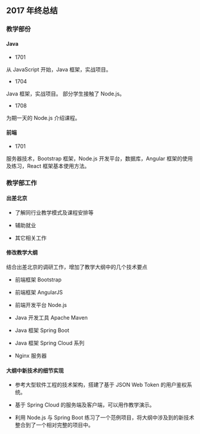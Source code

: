 ## 2017 年终总结

### 教学部份

#### Java

* 1701

从 JavaScript 开始，Java 框架，实战项目。

* 1704

Java 框架，实战项目。
部分学生接触了 Node.js。

* 1708

为期一天的 Node.js 介绍课程。

#### 前端

* 1701

服务器技术，Bootstrap 框架，Node.js 开发平台，数据库，Angular 框架的使用及练习，React 框架基本使用方法。

### 教学部工作

#### 出差北京

* 了解同行业教学模式及课程安排等

* 辅助就业

* 其它相关工作

#### 修改教学大纲

结合出差北京的调研工作，增加了教学大纲中的几个技术要点

- 前端框架 Bootstrap

- 前端框架 AngularJS

- 前端开发平台 Node.js

- Java 开发工具 Apache Maven

- Java 框架 Spring Boot

- Java 框架 Spring Cloud 系列

- Nginx 服务器

#### 大纲中新技术的细节实现

- 参考大型软件工程的技术架构，搭建了基于 JSON Web Token 的用户鉴权系统。

- 基于 Spring Cloud 的服务端及客户端，可以用作教学演示。

- 利用 Node.js 与 Spring Boot 练习了一个范例项目，将大纲中涉及到的新技术整合到了一个相对完整的项目中。
